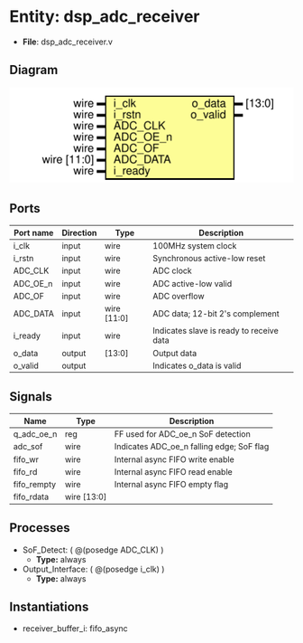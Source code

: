 # Entity: dsp_adc_receiver 

- **File**: dsp_adc_receiver.v
## Diagram

![Diagram](dsp_adc_receiver.svg "Diagram")
## Ports

| Port name | Direction | Type        | Description                              |
| --------- | --------- | ----------- | ---------------------------------------- |
| i_clk     | input     | wire        | 100MHz system clock                      |
| i_rstn    | input     | wire        | Synchronous active-low reset             |
| ADC_CLK   | input     | wire        | ADC clock                                |
| ADC_OE_n  | input     | wire        | ADC active-low valid                     |
| ADC_OF    | input     | wire        | ADC overflow                             |
| ADC_DATA  | input     | wire [11:0] | ADC data; 12-bit 2's complement          |
| i_ready   | input     | wire        | Indicates slave is ready to receive data |
| o_data    | output    | [13:0]      | Output data                              |
| o_valid   | output    |             | Indicates o_data is valid                |
## Signals

| Name        | Type        | Description                               |
| ----------- | ----------- | ----------------------------------------- |
| q_adc_oe_n  | reg         | FF used for ADC_oe_n SoF detection        |
| adc_sof     | wire        | Indicates ADC_oe_n falling edge; SoF flag |
| fifo_wr     | wire        | Internal async FIFO write enable          |
| fifo_rd     | wire        | Internal async FIFO read enable           |
| fifo_rempty | wire        | Internal async FIFO empty flag            |
| fifo_rdata  | wire [13:0] |                                           |
## Processes
- SoF_Detect: ( @(posedge ADC_CLK) )
  - **Type:** always
- Output_Interface: ( @(posedge i_clk) )
  - **Type:** always
## Instantiations

- receiver_buffer_i: fifo_async
